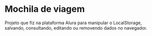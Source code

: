 # Mochila de viagem

Projeto que fiz na plataforma Alura para manipular o LocalStorage, salvando, consultando, editando ou removendo dados no navegador.

